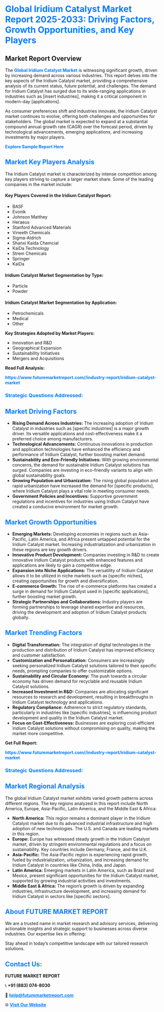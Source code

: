 <h1 style="color: #007BFF;">Global Iridium Catalyst Market Report 2025-2033: Driving Factors, Growth Opportunities, and Key Players</h1>

<section id="overview">
<h2>Market Report Overview</h2>
<p>The <a href="https://www.futuremarketreport.com//industry-report/iridium-catalyst-market" style="color: #007BFF; text-decoration: none;"><strong>Global Iridium Catalyst Market</strong></a> is witnessing significant growth, driven by increasing demand across various industries. This report delves into the key aspects of the Iridium Catalyst market, providing a comprehensive analysis of its current status, future potential, and challenges. The demand for Iridium Catalyst has surged due to its wide-ranging applications in industries such as [insert industries], making it a critical component in modern-day [applications].</p>
<p>As consumer preferences shift and industries innovate, the Iridium Catalyst market continues to evolve, offering both challenges and opportunities for stakeholders. The global market is expected to expand at a substantial compound annual growth rate (CAGR) over the forecast period, driven by technological advancements, emerging applications, and increasing investments by major players.</p>
</section>

<section id="overview">
<p><a href="https://www.futuremarketreport.com//request-sample/reportId=86964" style="color: #007BFF; text-decoration: none;"><strong>Explore Sample Report Here</strong></a></p>
</section>

<section id="key-players">
<h2 style="color: #007BFF;">Market Key Players Analysis</h2>
<p>The Iridium Catalyst market is characterized by intense competition among key players striving to capture a larger market share. Some of the leading companies in the market include:</p>
<h4>Key Players Covered in the Iridium Catalyst Report:</h4>
<ul><li>BASF</li><li>Evonik</li><li>Johnson Matthey</li><li>Heraeus</li><li>Stanford Advanced Materials</li><li>Vineeth Chemicals</li><li>Sigma-Aldrich</li><li>Shanxi Kaida Chemcial</li><li>KaiDa Technology</li><li>Strem Chemicals</li><li>Springer</li><li>KaiDa</li></ul>
<h4>Iridium Catalyst Market Segmentation by Type:</h4>
<ul><li>Particle</li><li>Powder</li></ul>

<h4>Iridium Catalyst Market Segmentation by Application:</h4>
<ul><li>Petrochemicals</li><li>Medical</li><li>Other</li></ul>
<p><strong>Key Strategies Adopted by Market Players:</strong></p>
<ul>
<li>Innovation and R&D</li>
<li>Geographical Expansion</li>
<li>Sustainability Initiatives</li>
<li>Mergers and Acquisitions</li>
</ul>
</section>

<section>
<p><strong>Read Full Analysis: </strong></p><a href="https://www.futuremarketreport.com//industry-report/iridium-catalyst-market" style="color: #007BFF; text-decoration: none;"><strong>https://www.futuremarketreport.com//industry-report/iridium-catalyst-market</strong></a>
<h3 style="color: #007BFF;">Strategic Questions Addressed:</h3>
</section>

<section id="driving-factors">
<h2 style="color: #007BFF;">Market Driving Factors</h2>
<ul>
<li><strong>Rising Demand Across Industries:</strong> The increasing adoption of Iridium Catalyst in industries such as [specific industries] is a major growth driver. Its versatile applications and cost-effectiveness make it a preferred choice among manufacturers.</li>
<li><strong>Technological Advancements:</strong> Continuous innovations in production and application technologies have enhanced the efficiency and performance of Iridium Catalyst, further boosting market demand.</li>
<li><strong>Sustainability and Eco-Friendly Initiatives:</strong> With growing environmental concerns, the demand for sustainable Iridium Catalyst solutions has surged. Companies are investing in eco-friendly variants to align with global sustainability goals.</li>
<li><strong>Growing Population and Urbanization:</strong> The rising global population and rapid urbanization have increased the demand for [specific products], where Iridium Catalyst plays a vital role in meeting consumer needs.</li>
<li><strong>Government Policies and Incentives:</strong> Supportive government regulations and incentives for industries using Iridium Catalyst have created a conducive environment for market growth.</li>
</ul>
</section>

<section id="growth-opportunities">
<h2 style="color: #007BFF;">Market Growth Opportunities</h2>
<ul>
<li><strong>Emerging Markets:</strong> Developing economies in regions such as Asia-Pacific, Latin America, and Africa present untapped potential for the Iridium Catalyst market. Increasing industrialization and urbanization in these regions are key growth drivers.</li>
<li><strong>Innovative Product Development:</strong> Companies investing in R&D to create innovative Iridium Catalyst products with enhanced features and applications are likely to gain a competitive edge.</li>
<li><strong>Expansion into Niche Applications:</strong> The versatility of Iridium Catalyst allows it to be utilized in niche markets such as [specific niches], creating opportunities for growth and diversification.</li>
<li><strong>E-commerce Growth:</strong> The rise of e-commerce platforms has created a surge in demand for Iridium Catalyst used in [specific applications], further boosting market growth.</li>
<li><strong>Strategic Partnerships and Collaborations:</strong> Industry players are forming partnerships to leverage shared expertise and resources, driving the development and adoption of Iridium Catalyst products globally.</li>
</ul>
</section>

<section id="trending-factors">
<h2 style="color: #007BFF;">Market Trending Factors</h2>
<ul>
<li><strong>Digital Transformation:</strong> The integration of digital technologies in the production and distribution of Iridium Catalyst has improved efficiency and customer satisfaction.</li>
<li><strong>Customization and Personalization:</strong> Consumers are increasingly seeking personalized Iridium Catalyst solutions tailored to their specific needs, prompting companies to offer customizable options.</li>
<li><strong>Sustainability and Circular Economy:</strong> The push towards a circular economy has driven demand for recyclable and reusable Iridium Catalyst solutions.</li>
<li><strong>Increased Investment in R&D:</strong> Companies are allocating significant resources to research and development, resulting in breakthroughs in Iridium Catalyst technology and applications.</li>
<li><strong>Regulatory Compliance:</strong> Adherence to strict regulatory standards, particularly in industries like [specific industries], is influencing product development and quality in the Iridium Catalyst market.</li>
<li><strong>Focus on Cost-Effectiveness:</strong> Businesses are exploring cost-efficient Iridium Catalyst solutions without compromising on quality, making the market more competitive.</li>
</ul>
</section>

<section>
<p><strong>Get Full Report: </strong></p><a href="https://www.futuremarketreport.com//industry-report/iridium-catalyst-market" style="color: #007BFF; text-decoration: none;"><strong>https://www.futuremarketreport.com//industry-report/iridium-catalyst-market</strong></a>
<h3 style="color: #007BFF;">Strategic Questions Addressed:</h3>
</section>


<section id="regional-analysis">
<h2 style="color: #007BFF;">Market Regional Analysis</h2>
<p>The global Iridium Catalyst market exhibits varied growth patterns across different regions. The key regions analyzed in this report include North America, Europe, Asia-Pacific, Latin America, and the Middle East & Africa:</p>
<ul>
<li><strong>North America:</strong> This region remains a dominant player in the Iridium Catalyst market due to its advanced industrial infrastructure and high adoption of new technologies. The U.S. and Canada are leading markets in this region.</li>
<li><strong>Europe:</strong> Europe has witnessed steady growth in the Iridium Catalyst market, driven by stringent environmental regulations and a focus on sustainability. Key countries include Germany, France, and the U.K.</li>
<li><strong>Asia-Pacific:</strong> The Asia-Pacific region is experiencing rapid growth, fueled by industrialization, urbanization, and increasing demand for Iridium Catalyst in countries like China, India, and Japan.</li>
<li><strong>Latin America:</strong> Emerging markets in Latin America, such as Brazil and Mexico, present significant opportunities for the Iridium Catalyst market, supported by growing industrial activities and investments.</li>
<li><strong>Middle East & Africa:</strong> The region’s growth is driven by expanding industries, infrastructure development, and increasing demand for Iridium Catalyst in sectors like [specific sectors].</li>
</ul>
</section>

<footer>
<h2 style="color: #007BFF;">About FUTURE MARKET REPORT</h2>
<p>We are a trusted name in market research and advisory services, delivering actionable insights and strategic support to businesses across diverse industries. Our expertise lies in offering:</p>

<p>Stay ahead in today’s competitive landscape with our tailored research solutions.</p>

<h2 style="color: #007BFF;">Contact Us:</h2>
<p><strong>FUTURE MARKET REPORT</strong></p>
<p>📞 <strong>+91 (883) 074-8030</strong></p>
<p>📧 <strong><a href="mailto:help@futuremarketreport.com" style="color: #007BFF;">help@futuremarketreport.com</a></strong></p>
<p>🌐 <strong><a href="https://www.futuremarketreport.com/" style="color: #007BFF;">Visit Our Website</a></strong></p>
</footer>